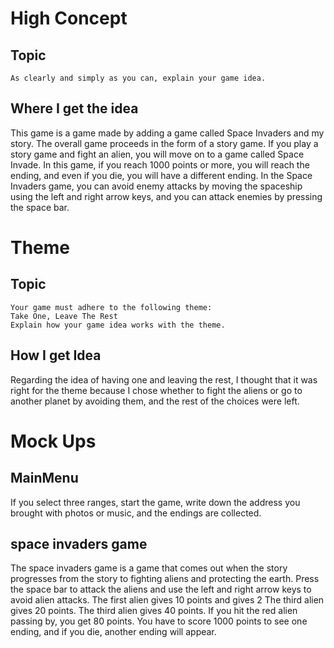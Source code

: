 # High Concept

## Topic
```
As clearly and simply as you can, explain your game idea.
``` 

## Where I get the idea

This game is a game made by adding a game called Space Invaders and my story.
The overall game proceeds in the form of a story game. If you play a story game and fight an alien, you will move on to a game called Space Invade. In this game, if you reach 1000 points or more, you will reach the ending, and even if you die, you will have a different ending. In the Space Invaders game, you can avoid enemy attacks by moving the spaceship using the left and right arrow keys, and you can attack enemies by pressing the space bar.
# Theme

## Topic
```
Your game must adhere to the following theme:
Take One, Leave The Rest
Explain how your game idea works with the theme.
```
## How I get Idea
Regarding the idea of ​​having one and leaving the rest, I thought that it was right for the theme because I chose whether to fight the aliens or go to another planet by avoiding them, and the rest of the choices were left.
# Mock Ups
## MainMenu
If you select three ranges, start the game, write down the address you brought with photos or music, and the endings are collected.
## space invaders game
The space invaders game is a game that comes out when the story progresses from the story to fighting aliens and protecting the earth. Press the space bar to attack the aliens and use the left and right arrow keys to avoid alien attacks. The first alien gives 10 points and gives 2 The third alien gives 20 points. The third alien gives 40 points. If you hit the red alien passing by, you get 80 points. You have to score 1000 points to see one ending, and if you die, another ending will appear.

